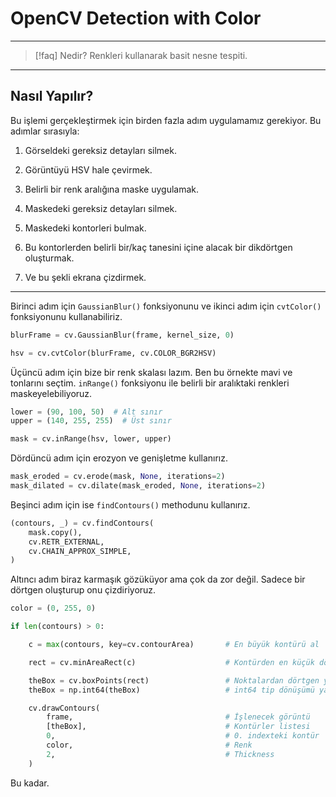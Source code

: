 # OpenCV Detection with Color

---

> [!faq] Nedir?
> Renkleri kullanarak basit nesne tespiti.

---

## Nasıl Yapılır?

Bu işlemi gerçekleştirmek için birden fazla adım uygulamamız gerekiyor.
Bu adımlar sırasıyla:

1. Görseldeki gereksiz detayları silmek.

2. Görüntüyü HSV hale çevirmek.

3. Belirli bir renk aralığına maske uygulamak.

4. Maskedeki gereksiz detayları silmek.

5. Maskedeki kontorleri bulmak.

6. Bu kontorlerden belirli bir/kaç tanesini içine alacak bir
   dikdörtgen oluşturmak.

7. Ve bu şekli ekrana çizdirmek.

---

Birinci adım için `GaussianBlur()` fonksiyonunu ve ikinci adım
için `cvtColor()` fonksiyonunu kullanabiliriz.

```python
blurFrame = cv.GaussianBlur(frame, kernel_size, 0)

hsv = cv.cvtColor(blurFrame, cv.COLOR_BGR2HSV)
```

Üçüncü adım için bize bir renk skalası lazım. Ben bu örnekte
mavi ve tonlarını seçtim. `inRange()` fonksiyonu ile belirli
bir aralıktaki renkleri maskeyelebiliyoruz.

```python
lower = (90, 100, 50)  # Alt sınır
upper = (140, 255, 255)  # Üst sınır

mask = cv.inRange(hsv, lower, upper)
```

Dördüncü adım için erozyon ve genişletme kullanırız.

```python
mask_eroded = cv.erode(mask, None, iterations=2)
mask_dilated = cv.dilate(mask_eroded, None, iterations=2)
```

Beşinci adım için ise `findContours()` methodunu kullanırız.

```python
(contours, _) = cv.findContours(
    mask.copy(),
    cv.RETR_EXTERNAL,
    cv.CHAIN_APPROX_SIMPLE,
)
```

Altıncı adım biraz karmaşık gözüküyor ama çok da zor değil.
Sadece bir dörtgen oluşturup onu çizdiriyoruz.

```python
color = (0, 255, 0)

if len(contours) > 0:

    c = max(contours, key=cv.contourArea)       # En büyük kontürü al

    rect = cv.minAreaRect(c)                    # Kontürden en küçük dörtgenin noktalarını oluştur

    theBox = cv.boxPoints(rect)                 # Noktalardan dörtgen yap
    theBox = np.int64(theBox)                   # int64 tip dönüşümü yap

    cv.drawContours(
        frame,                                  # İşlenecek görüntü
        [theBox],                               # Kontürler listesi
        0,                                      # 0. indexteki kontür
        color,                                  # Renk
        2,                                      # Thickness
    )
```

Bu kadar.
